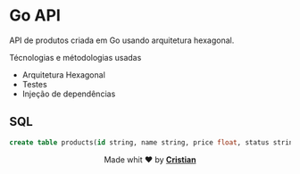 # Go API

API de produtos criada em Go usando arquitetura hexagonal.

Técnologias e métodologias usadas

* Arquitetura Hexagonal
* Testes
* Injeção de dependências

## SQL

```sql
create table products(id string, name string, price float, status string);
```

<p align="center">Made whit ❤️ by <strong><a href="https://bento.me/cmsdev" target="blank" >Cristian</></p></strong>